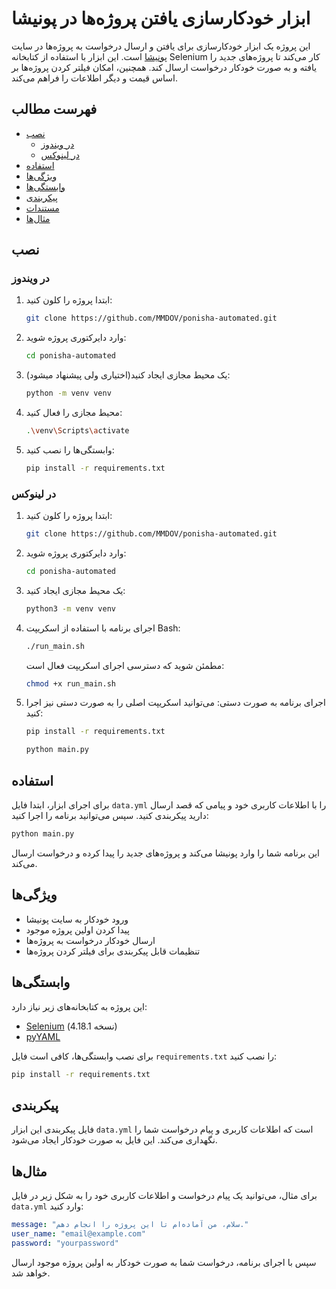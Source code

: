 
# ابزار خودکارسازی یافتن پروژه‌ها در پونیشا

این پروژه یک ابزار خودکارسازی برای یافتن و ارسال درخواست به پروژه‌ها در سایت [پونیشا](https://ponisha.ir) است. این ابزار با استفاده از کتابخانه Selenium کار می‌کند تا پروژه‌های جدید را یافته و به صورت خودکار درخواست ارسال کند. همچنین، امکان فیلتر کردن پروژه‌ها بر اساس قیمت و دیگر اطلاعات را فراهم می‌کند.

## فهرست مطالب
- [نصب](#نصب)
  - [در ویندوز](#در-ویندوز)
  - [در لینوکس](#در-لینوکس)
- [استفاده](#استفاده)
- [ویژگی‌ها](#ویژگی‌ها)
- [وابستگی‌ها](#وابستگی‌ها)
- [پیکربندی](#پیکربندی)
- [مستندات](#مستندات)
- [مثال‌ها](#مثال‌ها)

## نصب

### در ویندوز
1. ابتدا پروژه را کلون کنید:
   ```bash
   git clone https://github.com/MMDOV/ponisha-automated.git
   ```
2. وارد دایرکتوری پروژه شوید:
   ```bash
   cd ponisha-automated
   ```
3. یک محیط مجازی ایجاد کنید(اختیاری ولی پیشنهاد میشود):
   ```bash
   python -m venv venv
   ```
4. محیط مجازی را فعال کنید:
   ```bash
   .\venv\Scripts\activate
   ```
5. وابستگی‌ها را نصب کنید:
   ```bash
   pip install -r requirements.txt
   ```

### در لینوکس
1. ابتدا پروژه را کلون کنید:
   ```bash
   git clone https://github.com/MMDOV/ponisha-automated.git
   ```
2. وارد دایرکتوری پروژه شوید:
   ```bash
   cd ponisha-automated
   ```
3. یک محیط مجازی ایجاد کنید:
   ```bash
   python3 -m venv venv
   ```
4. اجرای برنامه با استفاده از اسکریپت Bash:
   ```bash
   ./run_main.sh
   ```

   مطمئن شوید که دسترسی اجرای اسکریپت فعال است:
   ```bash
   chmod +x run_main.sh
   ```

5. اجرای برنامه به صورت دستی:
   می‌توانید اسکریپت اصلی را به صورت دستی نیز اجرا کنید:
      ```bash
   pip install -r requirements.txt
   ```
      
   ```bash
   python main.py
   ```

## استفاده
برای اجرای ابزار، ابتدا فایل `data.yml` را با اطلاعات کاربری خود و پیامی که قصد ارسال دارید پیکربندی کنید. سپس می‌توانید برنامه را اجرا کنید:
```bash
python main.py
```
این برنامه شما را وارد پونیشا می‌کند و پروژه‌های جدید را پیدا کرده و درخواست ارسال می‌کند.

## ویژگی‌ها
- ورود خودکار به سایت پونیشا
- پیدا کردن اولین پروژه موجود
- ارسال خودکار درخواست به پروژه‌ها
- تنظیمات قابل پیکربندی برای فیلتر کردن پروژه‌ها

## وابستگی‌ها
این پروژه به کتابخانه‌های زیر نیاز دارد:
- [Selenium](https://selenium.dev) (نسخه 4.18.1)
- [pyYAML](https://pyyaml.org)

برای نصب وابستگی‌ها، کافی است فایل `requirements.txt` را نصب کنید:
```bash
pip install -r requirements.txt
```

## پیکربندی
فایل پیکربندی این ابزار `data.yml` است که اطلاعات کاربری و پیام درخواست شما را نگهداری می‌کند. این فایل به صورت خودکار ایجاد می‌شود.


## مثال‌ها
برای مثال، می‌توانید یک پیام درخواست و اطلاعات کاربری خود را به شکل زیر در فایل `data.yml` وارد کنید:
```yaml
message: "سلام، من آماده‌ام تا این پروژه را انجام دهم."
user_name: "email@example.com"
password: "yourpassword"
```

سپس با اجرای برنامه، درخواست شما به صورت خودکار به اولین پروژه موجود ارسال خواهد شد.
